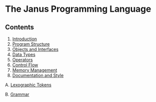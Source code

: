 
# The Janus Programming Language

## Contents

1. [Introduction](1_intro.md)
2. [Program Structure](2_structure.md)
3. [Objects and Interfaces](3_objects.md)
4. [Data Types](4_types.md)
5. [Operators](5_operators.md)
6. [Control Flow](6_control.md)
7. [Memory Management](7_memory.md)
8. [Documentation and Style](8_style.md)

A. [Lexographic Tokens](A_lexer.md)

B. [Grammar](B_grammar.md)

